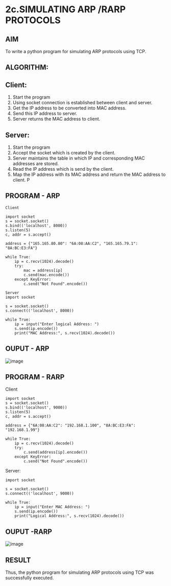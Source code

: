# 2c.SIMULATING ARP /RARP PROTOCOLS
## AIM
To write a python program for simulating ARP protocols using TCP.
## ALGORITHM:
## Client:
1. Start the program
2. Using socket connection is established between client and server.
3. Get the IP address to be converted into MAC address.
4. Send this IP address to server.
5. Server returns the MAC address to client.
## Server:
1. Start the program
2. Accept the socket which is created by the client.
3. Server maintains the table in which IP and corresponding MAC addresses are
stored.
4. Read the IP address which is send by the client.
5. Map the IP address with its MAC address and return the MAC address to client.
P
## PROGRAM - ARP
```
Client

import socket
s = socket.socket()
s.bind(('localhost', 8000))
s.listen(5)
c, addr = s.accept()

address = {"165.165.80.80": "6A:08:AA:C2", "165.165.79.1": "8A:BC:E3:FA"}

while True:
    ip = c.recv(1024).decode()
    try:
        mac = address[ip]
        c.send(mac.encode())
    except KeyError:
        c.send("Not Found".encode())

Server
import socket

s = socket.socket()
s.connect(('localhost', 8000))

while True:
    ip = input("Enter logical Address: ")
    s.send(ip.encode())
    print("MAC Address:", s.recv(1024).decode())
```
## OUPUT - ARP
![image](https://github.com/krithigau/2c.ARP_RARP_PROTOCOLS/assets/150319401/75b1d9d0-c0bc-4e5a-90ed-0d3365b23661)

## PROGRAM - RARP
Client
```
import socket
s = socket.socket()
s.bind(('localhost', 9000))
s.listen(5)
c, addr = s.accept()

address = {"6A:08:AA:C2": "192.168.1.100", "8A:BC:E3:FA": "192.168.1.99"}

while True:
    ip = c.recv(1024).decode()
    try:
        c.send(address[ip].encode())
    except KeyError:
        c.send("Not Found".encode())
```
Server:
```
import socket

s = socket.socket()
s.connect(('localhost', 9000))

while True:
    ip = input("Enter MAC Address: ")
    s.send(ip.encode())
    print("Logical Address:", s.recv(1024).decode())

```
## OUPUT -RARP
![image](https://github.com/krithigau/2c.ARP_RARP_PROTOCOLS/assets/150319401/09228352-5397-474f-a7e5-863a27283a9b)

## RESULT
Thus, the python program for simulating ARP protocols using TCP was successfully 
executed.
